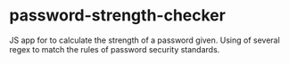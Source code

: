 # password-strength-checker

JS app for to calculate the strength of a password given. Using of several regex to match the rules of password security standards.
